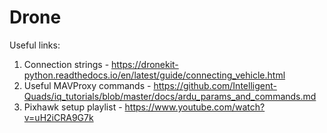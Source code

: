 # Drone
Useful links:

1. Connection strings - https://dronekit-python.readthedocs.io/en/latest/guide/connecting_vehicle.html
2. Useful MAVProxy commands - https://github.com/Intelligent-Quads/iq_tutorials/blob/master/docs/ardu_params_and_commands.md 
3. Pixhawk setup playlist - https://www.youtube.com/watch?v=uH2iCRA9G7k
